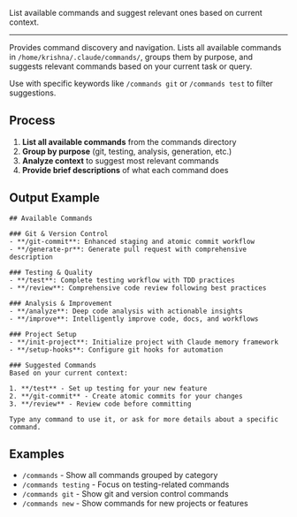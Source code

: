 List available commands and suggest relevant ones based on current context.

---

Provides command discovery and navigation. Lists all available commands in `/home/krishna/.claude/commands/`, groups them by purpose, and suggests relevant commands based on your current task or query.

Use with specific keywords like `/commands git` or `/commands test` to filter suggestions.

## Process

1. **List all available commands** from the commands directory
2. **Group by purpose** (git, testing, analysis, generation, etc.)
3. **Analyze context** to suggest most relevant commands
4. **Provide brief descriptions** of what each command does

## Output Example

```
## Available Commands

### Git & Version Control
- **/git-commit**: Enhanced staging and atomic commit workflow
- **/generate-pr**: Generate pull request with comprehensive description

### Testing & Quality
- **/test**: Complete testing workflow with TDD practices
- **/review**: Comprehensive code review following best practices

### Analysis & Improvement
- **/analyze**: Deep code analysis with actionable insights
- **/improve**: Intelligently improve code, docs, and workflows

### Project Setup
- **/init-project**: Initialize project with Claude memory framework
- **/setup-hooks**: Configure git hooks for automation

### Suggested Commands
Based on your current context:

1. **/test** - Set up testing for your new feature
2. **/git-commit** - Create atomic commits for your changes
3. **/review** - Review code before committing

Type any command to use it, or ask for more details about a specific command.
```

## Examples

- `/commands` - Show all commands grouped by category
- `/commands testing` - Focus on testing-related commands
- `/commands git` - Show git and version control commands
- `/commands new` - Show commands for new projects or features
